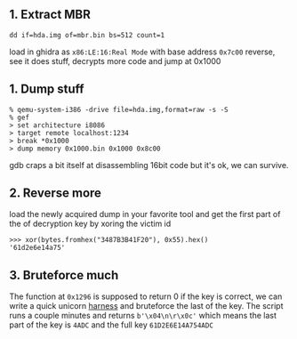 ## 1. Extract MBR

```
dd if=hda.img of=mbr.bin bs=512 count=1
```

load in ghidra as `x86:LE:16:Real Mode` with base address `0x7c00`
reverse, see it does stuff, decrypts more code and jump at 0x1000


## 1. Dump stuff

```
% qemu-system-i386 -drive file=hda.img,format=raw -s -S
% gef
> set architecture i8086
> target remote localhost:1234
> break *0x1000
> dump memory 0x1000.bin 0x1000 0x8c00
```

gdb craps a bit itself at disassembling 16bit code but it's ok, we can survive.

## 2. Reverse more

load the newly acquired dump in your favorite tool and get the first part of the of decryption key by xoring the victim id

```
>>> xor(bytes.fromhex("3487B3B41F20"), 0x55).hex()
'61d2e6e14a75'
```

## 3. Bruteforce much

The function at `0x1296` is supposed to return 0 if the key is correct, we can write a quick unicorn [harness](harness.py) and bruteforce the last of the key.
The script runs a couple minutes and returns `b'\x04\n\r\x0c'` which means the last part of the key is `4ADC` and the full key `61D2E6E14A754ADC`

